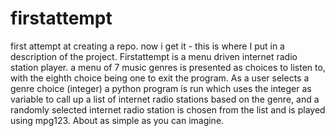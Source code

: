 # firstattempt
first attempt at creating a repo.  now i get it - this is where I put in a description of the project.
Firstattempt is a menu driven internet radio station player.  a menu of 7 music genres is presented as choices to listen to, with the eighth choice being one to exit the program.
As a user selects a genre choice (integer) a python program is run which uses the integer as variable to call up a list of internet radio stations based on the genre, and a randomly selected internet radio station is chosen from the list and is played using mpg123.
About as simple as you can imagine.
